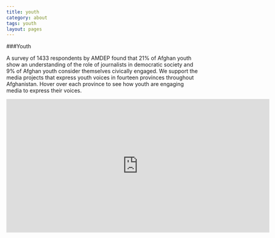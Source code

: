 ```yaml
---
title: youth
category: about
tags: youth
layout: pages
---
```




###Youth 

A survey of 1433 respondents by AMDEP found that 21% of Afghan youth show an understanding of the role of journalists in democratic society and 9% of Afghan youth consider themselves civically engaged. We support the media projects that express youth voices in fourteen provinces throughout Afghanistan. Hover over each province to see how youth are engaging media to express their voices. 

<iframe width='690' height='350' frameBorder='0' src='http://a.tiles.mapbox.com/v3/internews-af.map-oohw44f9.html#5/33.193/72.829'> </iframe>
